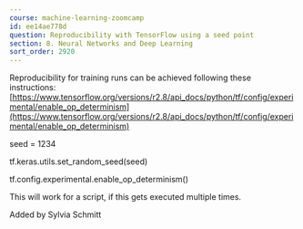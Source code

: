 ```yaml
---
course: machine-learning-zoomcamp
id: ee14ae778d
question: Reproducibility with TensorFlow using a seed point
section: 8. Neural Networks and Deep Learning
sort_order: 2920
---
```


Reproducibility for training runs can be achieved following these instructions: [https://www.tensorflow.org/versions/r2.8/api_docs/python/tf/config/experimental/enable_op_determinism](https://www.tensorflow.org/versions/r2.8/api_docs/python/tf/config/experimental/enable_op_determinism)

seed = 1234

tf.keras.utils.set_random_seed(seed)

tf.config.experimental.enable_op_determinism()

This will work for a script, if this gets executed multiple times.

Added by Sylvia Schmitt

